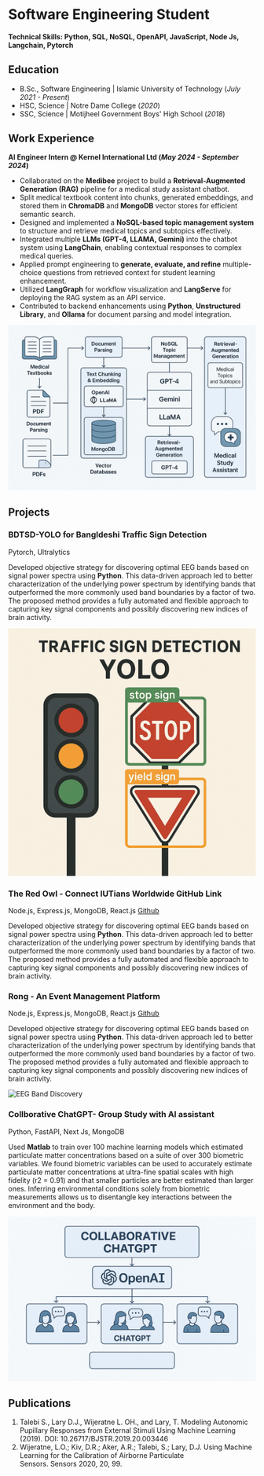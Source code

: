 # Software Engineering Student

#### Technical Skills: Python, SQL, NoSQL, OpenAPI, JavaScript, Node Js, Langchain, Pytorch 

## Education			        		
- B.Sc., Software Engineering | Islamic University of Technology (_July 2021 - Present_)
- HSC, Science | Notre Dame College (_2020_)
- SSC, Science | Motijheel Government Boys' High School (_2018_)
  
## Work Experience
**AI Engineer Intern @ Kernel International Ltd (_May 2024 - September 2024_)**
- Collaborated on the **Medibee** project to build a **Retrieval-Augmented Generation (RAG)** pipeline for a medical study assistant chatbot.  
- Split medical textbook content into chunks, generated embeddings, and stored them in **ChromaDB** and **MongoDB** vector stores for efficient semantic search.  
- Designed and implemented a **NoSQL-based topic management system** to structure and retrieve medical topics and subtopics effectively.  
- Integrated multiple **LLMs (GPT-4, LLAMA, Gemini)** into the chatbot system using **LangChain**, enabling contextual responses to complex medical queries.  
- Applied prompt engineering to **generate, evaluate, and refine** multiple-choice questions from retrieved context for student learning enhancement.  
- Utilized **LangGraph** for workflow visualization and **LangServe** for deploying the RAG system as an API service.  
- Contributed to backend enhancements using **Python**, **Unstructured Library**, and **Ollama** for document parsing and model integration.  

![Medical Books RAG](/assets/img/Medibee_AI.png)

## Projects
### BDTSD-YOLO for Bangldeshi Traffic Sign Detection
Pytorch, Ultralytics

Developed objective strategy for discovering optimal EEG bands based on signal power spectra using **Python**. This data-driven approach led to better characterization of the underlying power spectrum by identifying bands that outperformed the more commonly used band boundaries by a factor of two. The proposed method provides a fully automated and flexible approach to capturing key signal components and possibly discovering new indices of brain activity.

![Traffic Sign Detection](/assets/img/Traffic_Sign.png)

### The Red Owl - Connect IUTians Worldwide GitHub Link
Node.js, Express.js, MongoDB, React.js
[Github](https://github.com/Samin-Sadaf7/TheRedOwl.git)

Developed objective strategy for discovering optimal EEG bands based on signal power spectra using **Python**. This data-driven approach led to better characterization of the underlying power spectrum by identifying bands that outperformed the more commonly used band boundaries by a factor of two. The proposed method provides a fully automated and flexible approach to capturing key signal components and possibly discovering new indices of brain activity.


### Rong - An Event Management Platform
Node.js, Express.js, MongoDB, React.js
[Github](https://github.com/Samin-Sadaf7/Rong---An-event-management-system.git)

Developed objective strategy for discovering optimal EEG bands based on signal power spectra using **Python**. This data-driven approach led to better characterization of the underlying power spectrum by identifying bands that outperformed the more commonly used band boundaries by a factor of two. The proposed method provides a fully automated and flexible approach to capturing key signal components and possibly discovering new indices of brain activity.

![EEG Band Discovery](/assets/img/eeg_band_discovery.jpeg)

### Collborative ChatGPT- Group Study with AI assistant
Python, FastAPI, Next Js, MongoDB 

Used **Matlab** to train over 100 machine learning models which estimated particulate matter concentrations based on a suite of over 300 biometric variables. We found biometric variables can be used to accurately estimate particulate matter concentrations at ultra-fine spatial scales with high fidelity (r2 = 0.91) and that smaller particles are better estimated than larger ones. Inferring environmental conditions solely from biometric measurements allows us to disentangle key interactions between the environment and the body.

![Collaborative ChatGPT](/assets/img/CollaborativeGPT.png)



## Publications
1. Talebi S., Lary D.J., Wijeratne L. OH., and Lary, T. Modeling Autonomic Pupillary Responses from External Stimuli Using Machine Learning (2019). DOI: 10.26717/BJSTR.2019.20.003446
2. Wijeratne, L.O.; Kiv, D.R.; Aker, A.R.; Talebi, S.; Lary, D.J. Using Machine Learning for the Calibration of Airborne Particulate Sensors. Sensors 2020, 20, 99.


